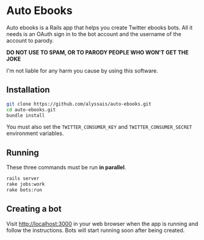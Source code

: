 # Auto Ebooks

Auto ebooks is a Rails app that helps you create Twitter ebooks bots. All it needs is an OAuth sign in to the bot account and the username of the account to parody.

**DO NOT USE TO SPAM, OR TO PARODY PEOPLE WHO WON'T GET THE JOKE**

I'm not liable for any harm you cause by using this software.

## Installation

```sh
git clone https://github.com/alyssais/auto-ebooks.git
cd auto-ebooks.git
bundle install
```

You must also set the `TWITTER_CONSUMER_KEY` and `TWITTER_CONSUMER_SECRET` environment variables.

## Running

These three commands must be run **in parallel**.

```sh
rails server
rake jobs:work
rake bots:run
```

## Creating a bot

Visit [http://localhost:3000](http://localhost:3000) in your web browser when the app is running and follow the instructions. Bots will start running soon after being created.

